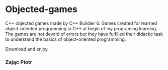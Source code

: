 # Objected-games
C++ objected games made by C++ Buildier 6. 
Games created for learned object-oriented programming in C++ at begin of my programing learning. 
The games are not devoid of errors but they have fulfilled their didactic task to understand the basics of object-oriented programming.

Download and enjoy.
### Zając Piotr
